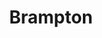 ---
title: Brampton
crosslinks:
- mississauga
- livven
- toronto
- modnews
- metacanada
- vegetarian
- 2007scape
- UpliftingNews
- askTO
- BoxingStreams
- MasterofNone
- NoStupidQuestions
- caledon
- canada
- ABCDesis
- autotldr
- IAmA
- WWEstreams
- SkylerTravels
- vegan
---